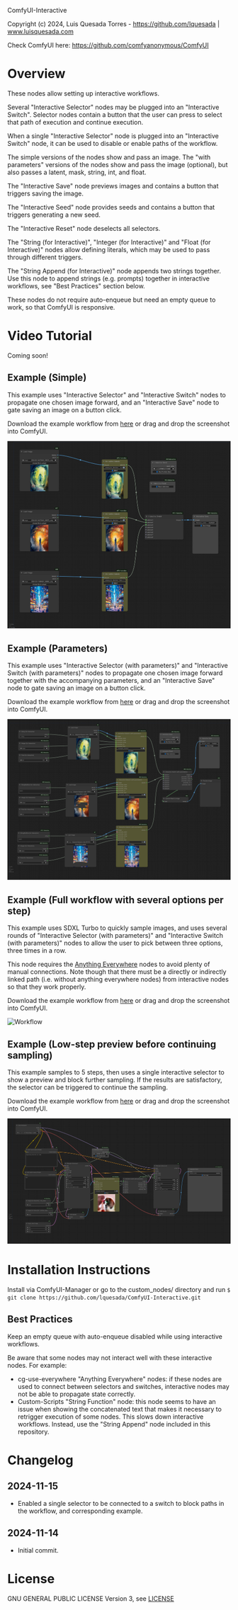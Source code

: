 ComfyUI-Interactive

Copyright (c) 2024, Luis Quesada Torres - https://github.com/lquesada | www.luisquesada.com

Check ComfyUI here: https://github.com/comfyanonymous/ComfyUI

# Overview

These nodes allow setting up interactive workflows.

Several "Interactive Selector" nodes may be plugged into an "Interactive Switch". Selector nodes contain a button that the user can press to select that path of execution and continue execution.

When a single "Interactive Selector" node is plugged into an "Interactive Switch" node, it can be used to disable or enable paths of the workflow.

The simple versions of the nodes show and pass an image. The "with parameters" versions of the nodes show and pass the image (optional), but also passes a latent, mask, string, int, and float.

The "Interactive Save" node previews images and contains a button that triggers saving the image.

The "Interactive Seed" node provides seeds and contains a button that triggers generating a new seed.

The "Interactive Reset" node deselects all selectors.

The "String (for Interactive)", "Integer (for Interactive)" and "Float (for Interactive)" nodes allow defining literals, which may be used to pass through different triggers.

The "String Append (for Interactive)" node appends two strings together. Use this node to append strings (e.g. prompts) together in interactive workflows, see "Best Practices" section below.

These nodes do not require auto-enqueue but need an empty queue to work, so that ComfyUI is responsive.

# Video Tutorial

Coming soon!

## Example (Simple)

This example uses "Interactive Selector" and "Interactive Switch" nodes to propagate one chosen image forward, and an "Interactive Save" node to gate saving an image on a button click.

Download the example workflow from [here](interactive_example_workflow_simple.json) or drag and drop the screenshot into ComfyUI.

![Workflow](interactive_example_workflow_simple.png)

## Example (Parameters)

This example uses "Interactive Selector (with parameters)" and "Interactive Switch (with parameters)" nodes to propagate one chosen image forward together with the accompanying parameters, and an "Interactive Save" node to gate saving an image on a button click.

Download the example workflow from [here](interactive_example_workflow_with_parameters.json) or drag and drop the screenshot into ComfyUI.

![Workflow](interactive_example_workflow_with_parameters.png)

## Example (Full workflow with several options per step)

This example uses SDXL Turbo to quickly sample images, and uses several rounds of "Interactive Selector (with parameters)" and "Interactive Switch (with parameters)" nodes to allow the user to pick between three options, three times in a row.

This node requires the [Anything Everywhere](https://github.com/chrisgoringe/cg-use-everywhere) nodes to avoid plenty of manual connections. Note though that there must be a directly or indirectly linked path (i.e. without anything everywhere nodes) from interactive nodes so that they work properly.

Download the example workflow from [here](interactive_example_workflow_full.json) or drag and drop the screenshot into ComfyUI.

![Workflow](interactive_example_workflow_full.png)

## Example (Low-step preview before continuing sampling)

This example samples to 5 steps, then uses a single interactive selector to show a preview and block further sampling. If the results are satisfactory, the selector can be triggered to continue the sampling.

Download the example workflow from [here](interactive_example_workflow_preview.json) or drag and drop the screenshot into ComfyUI.

![Workflow](interactive_example_workflow_preview.png)

# Installation Instructions

Install via ComfyUI-Manager or go to the custom_nodes/ directory and run ```$ git clone https://github.com/lquesada/ComfyUI-Interactive.git```

## Best Practices
Keep an empty queue with auto-enqueue disabled while using interactive workflows.

Be aware that some nodes may not interact well with these interactive nodes. For example:
-   cg-use-everywhere "Anything Everywhere" nodes: if these nodes are used to connect between selectors and switches, interactive nodes may not be able to propagate state correctly.
-   Custom-Scripts "String Function" node: this node seems to have an issue when showing the concatenated text that makes it necessary to retrigger execution of some nodes. This slows down interactive workflows. Instead, use the "String Append" node included in this repository.

# Changelog
## 2024-11-15
- Enabled a single selector to be connected to a switch to block paths in the workflow, and corresponding example.
## 2024-11-14
- Initial commit.

# License
GNU GENERAL PUBLIC LICENSE Version 3, see [LICENSE](LICENSE)
